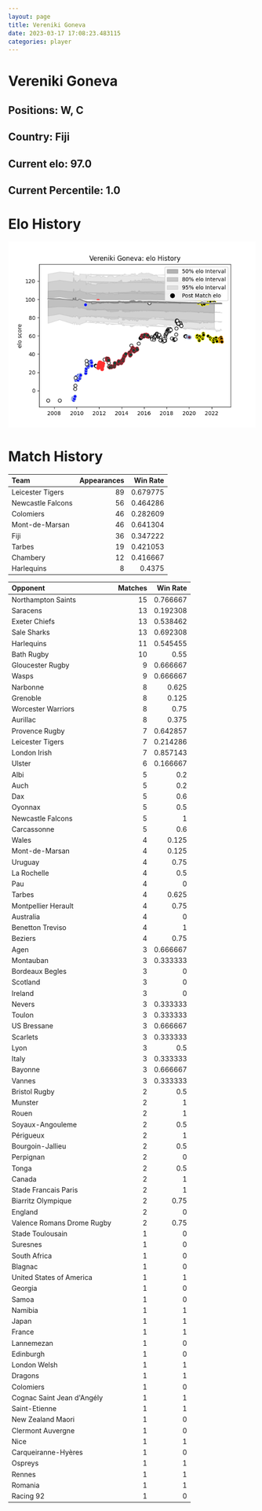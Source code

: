 ```yaml
---  
layout: page  
title: Vereniki Goneva  
date: 2023-03-17 17:08:23.483115  
categories: player  
---
```

# Vereniki Goneva

## Positions: W, C

## Country: Fiji

## Current elo: 97.0

## Current Percentile: 1.0

# Elo History


![elo history](history_VerenikiGoneva.png)
# Match History


| Team              |   Appearances |   Win Rate |
|:------------------|--------------:|-----------:|
| Leicester Tigers  |            89 |   0.679775 |
| Newcastle Falcons |            56 |   0.464286 |
| Colomiers         |            46 |   0.282609 |
| Mont-de-Marsan    |            46 |   0.641304 |
| Fiji              |            36 |   0.347222 |
| Tarbes            |            19 |   0.421053 |
| Chambery          |            12 |   0.416667 |
| Harlequins        |             8 |   0.4375   |

| Opponent                   |   Matches |   Win Rate |
|:---------------------------|----------:|-----------:|
| Northampton Saints         |        15 |   0.766667 |
| Saracens                   |        13 |   0.192308 |
| Exeter Chiefs              |        13 |   0.538462 |
| Sale Sharks                |        13 |   0.692308 |
| Harlequins                 |        11 |   0.545455 |
| Bath Rugby                 |        10 |   0.55     |
| Gloucester Rugby           |         9 |   0.666667 |
| Wasps                      |         9 |   0.666667 |
| Narbonne                   |         8 |   0.625    |
| Grenoble                   |         8 |   0.125    |
| Worcester Warriors         |         8 |   0.75     |
| Aurillac                   |         8 |   0.375    |
| Provence Rugby             |         7 |   0.642857 |
| Leicester Tigers           |         7 |   0.214286 |
| London Irish               |         7 |   0.857143 |
| Ulster                     |         6 |   0.166667 |
| Albi                       |         5 |   0.2      |
| Auch                       |         5 |   0.2      |
| Dax                        |         5 |   0.6      |
| Oyonnax                    |         5 |   0.5      |
| Newcastle Falcons          |         5 |   1        |
| Carcassonne                |         5 |   0.6      |
| Wales                      |         4 |   0.125    |
| Mont-de-Marsan             |         4 |   0.125    |
| Uruguay                    |         4 |   0.75     |
| La Rochelle                |         4 |   0.5      |
| Pau                        |         4 |   0        |
| Tarbes                     |         4 |   0.625    |
| Montpellier Herault        |         4 |   0.75     |
| Australia                  |         4 |   0        |
| Benetton Treviso           |         4 |   1        |
| Beziers                    |         4 |   0.75     |
| Agen                       |         3 |   0.666667 |
| Montauban                  |         3 |   0.333333 |
| Bordeaux Begles            |         3 |   0        |
| Scotland                   |         3 |   0        |
| Ireland                    |         3 |   0        |
| Nevers                     |         3 |   0.333333 |
| Toulon                     |         3 |   0.333333 |
| US Bressane                |         3 |   0.666667 |
| Scarlets                   |         3 |   0.333333 |
| Lyon                       |         3 |   0.5      |
| Italy                      |         3 |   0.333333 |
| Bayonne                    |         3 |   0.666667 |
| Vannes                     |         3 |   0.333333 |
| Bristol Rugby              |         2 |   0.5      |
| Munster                    |         2 |   1        |
| Rouen                      |         2 |   1        |
| Soyaux-Angouleme           |         2 |   0.5      |
| Périgueux                  |         2 |   1        |
| Bourgoin-Jallieu           |         2 |   0.5      |
| Perpignan                  |         2 |   0        |
| Tonga                      |         2 |   0.5      |
| Canada                     |         2 |   1        |
| Stade Francais Paris       |         2 |   1        |
| Biarritz Olympique         |         2 |   0.75     |
| England                    |         2 |   0        |
| Valence Romans Drome Rugby |         2 |   0.75     |
| Stade Toulousain           |         1 |   0        |
| Suresnes                   |         1 |   0        |
| South Africa               |         1 |   0        |
| Blagnac                    |         1 |   0        |
| United States of America   |         1 |   1        |
| Georgia                    |         1 |   0        |
| Samoa                      |         1 |   0        |
| Namibia                    |         1 |   1        |
| Japan                      |         1 |   1        |
| France                     |         1 |   1        |
| Lannemezan                 |         1 |   0        |
| Edinburgh                  |         1 |   0        |
| London Welsh               |         1 |   1        |
| Dragons                    |         1 |   1        |
| Colomiers                  |         1 |   0        |
| Cognac Saint Jean d'Angély |         1 |   1        |
| Saint-Etienne              |         1 |   1        |
| New Zealand Maori          |         1 |   0        |
| Clermont Auvergne          |         1 |   0        |
| Nice                       |         1 |   1        |
| Carqueiranne-Hyères        |         1 |   0        |
| Ospreys                    |         1 |   1        |
| Rennes                     |         1 |   1        |
| Romania                    |         1 |   1        |
| Racing 92                  |         1 |   0        |